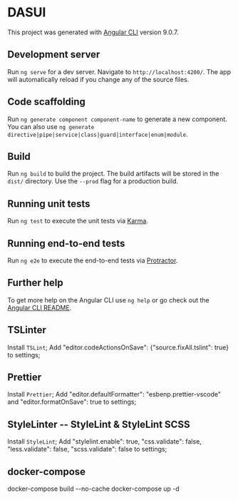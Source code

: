 # DASUI

This project was generated with [Angular CLI](https://github.com/angular/angular-cli) version 9.0.7.

## Development server

Run `ng serve` for a dev server. Navigate to `http://localhost:4200/`. The app will automatically reload if you change any of the source files.

## Code scaffolding

Run `ng generate component component-name` to generate a new component. You can also use `ng generate directive|pipe|service|class|guard|interface|enum|module`.

## Build

Run `ng build` to build the project. The build artifacts will be stored in the `dist/` directory. Use the `--prod` flag for a production build.

## Running unit tests

Run `ng test` to execute the unit tests via [Karma](https://karma-runner.github.io).

## Running end-to-end tests

Run `ng e2e` to execute the end-to-end tests via [Protractor](http://www.protractortest.org/).

## Further help

To get more help on the Angular CLI use `ng help` or go check out the [Angular CLI README](https://github.com/angular/angular-cli/blob/master/README.md).

## TSLinter

Install `TSLint`; Add "editor.codeActionsOnSave": {"source.fixAll.tslint": true} to settings;

## Prettier

Install `Prettier`; Add "editor.defaultFormatter": "esbenp.prettier-vscode" and "editor.formatOnSave": true to settings;

## StyleLinter -- StyleLint & StyleLint SCSS

Install `StyleLint`; Add "stylelint.enable": true, "css.validate": false, "less.validate": false, "scss.validate": false to settings;

## docker-compose
docker-compose build --no-cache
docker-compose up -d